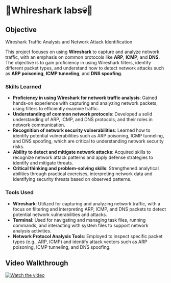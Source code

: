 # 🎩Whireshark labs💀🎩

## Objective
Wireshark Traffic Analysis and Network Attack Identification

This project focuses on using **Wireshark** to capture and analyze network traffic, with an emphasis on common protocols like **ARP**, **ICMP**, and **DNS**. The objective is to gain proficiency in using Wireshark filters, identify different packet types, and understand how to detect network attacks such as **ARP poisoning**, **ICMP tunneling**, and **DNS spoofing**.

### Skills Learned

- **Proficiency in using Wireshark for network traffic analysis**: Gained hands-on experience with capturing and analyzing network packets, using filters to efficiently examine traffic.
- **Understanding of common network protocols**: Developed a solid understanding of ARP, ICMP, and DNS protocols, and their roles in network communication.
- **Recognition of network security vulnerabilities**: Learned how to identify potential vulnerabilities such as ARP poisoning, ICMP tunneling, and DNS spoofing, which are critical to understanding network security risks.
- **Ability to detect and mitigate network attacks**: Acquired skills to recognize network attack patterns and apply defense strategies to identify and mitigate threats.
- **Critical thinking and problem-solving skills**: Strengthened analytical abilities through practical exercises, interpreting network data and identifying security threats based on observed patterns.

### Tools Used

- **Wireshark**: Utilized for capturing and analyzing network traffic, with a focus on filtering and interpreting ARP, ICMP, and DNS packets to detect potential network vulnerabilities and attacks.
- **Terminal**: Used for navigating and managing task files, running commands, and interacting with system files to support network analysis activities.
- **Network Protocol Analysis Tools**: Employed to inspect specific packet types (e.g., ARP, ICMP) and identify attack vectors such as ARP poisoning, ICMP tunneling, and DNS spoofing.

## Video Walkthrough

[![Watch the video](https://img.youtube.com/vi/vqfXEbwMKJ4/maxresdefault.jpg)](https://www.youtube.com/watch?v=vqfXEbwMKJ4&t=70s)













































